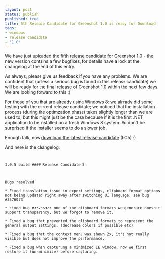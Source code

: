 ```yaml
---
layout: post
status: publish
published: true
title: 5th Release Candidate for Greenshot 1.0 is ready for Download
tags:
- windows
- release candidate
- '1.0'
---
```

<p>We have just uploaded the fifth release candidate for Greenshot 1.0 - the new version contains a few bugfixes, for details have a look at the changelog at the end of this entry.</p>
<p>As always, please give us feedback if you have any problems. We are confident that (unless a serious bug is found in this release candidate) we will be ready for the final release of Greenshot 1.0 within the next few days. We are looking forward to this :)</p>
<p>For those of you that are already using Windows 8: we already did some testing with the current release candidate; we noticed that the installation process (during the optimzation phase) takes slightly longer than we are used to, but this might just be the case because if it is the first .NET application to be installed on a fresh Windows 8 system. So don't be surprised if the installer seems to do a slower job.</p>
<p>Enough talk, now <a href="/version-history/">download the latest release candidate</a> (RC5) :)</p>
<p>And here is the changelog:</p>
<p><code><br />
1.0.5 build #### Release Candidate 5</p>
<p>Bugs resolved<br />
* Fixed translation issue in expert settings, clipboard format options not being updated right away after switching UI language, see bug #3576073<br />
* Fixed bug #3578392: one of the clipboard formats we generate doesn't support transparency, but we forgot to remove it.<br />
* Fixed a bug that prevented the clipboard formats to represent the general output settings. (decrease colors if possible etc)<br />
* Fixed a bug that the context menu was shown 2x, it's not really visible but does not improve the performance.<br />
* Fixed a bug when capturung a minimized IE window, now we first restore it (un-minimize) before capturing.<br />
</code></p>
